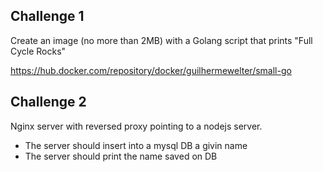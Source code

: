 ## Challenge 1

Create an image (no more than 2MB) with a Golang script that prints "Full Cycle Rocks"

https://hub.docker.com/repository/docker/guilhermewelter/small-go

## Challenge 2

Nginx server with reversed proxy pointing to a nodejs server.

- The server should insert into a mysql DB a givin name
- The server should print the name saved on DB
